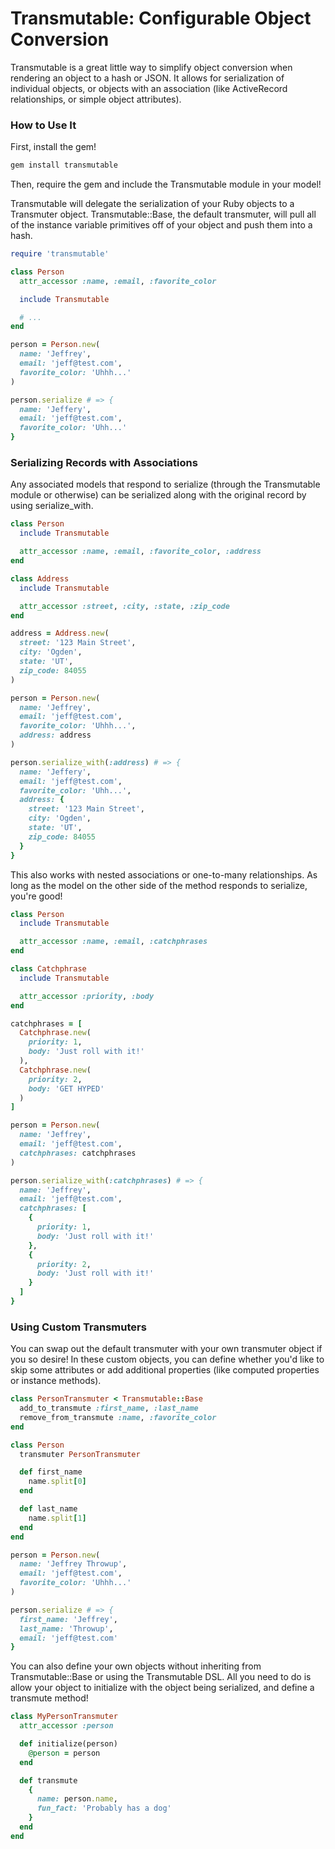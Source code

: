 # Transmutable: Configurable Object Conversion

Transmutable is a great little way to simplify object conversion when rendering an object to a hash or JSON. It allows for serialization of individual objects, or objects with an association (like ActiveRecord relationships, or simple object attributes).

### How to Use It

First, install the gem!

```bash
gem install transmutable
```

Then, require the gem and include the Transmutable module in your model!

Transmutable will delegate the serialization of your Ruby objects to a Transmuter object. Transmutable::Base, the default transmuter, will pull all of the instance variable primitives off of your object and push them into a hash.

```ruby
require 'transmutable'

class Person
  attr_accessor :name, :email, :favorite_color

  include Transmutable

  # ...
end

person = Person.new(
  name: 'Jeffrey', 
  email: 'jeff@test.com', 
  favorite_color: 'Uhhh...'
)

person.serialize # => { 
  name: 'Jeffery', 
  email: 'jeff@test.com', 
  favorite_color: 'Uhh...' 
}
```

### Serializing Records with Associations

Any associated models that respond to serialize (through the Transmutable module or otherwise) can be serialized along with the original record by using serialize_with.

```ruby
class Person
  include Transmutable

  attr_accessor :name, :email, :favorite_color, :address
end

class Address
  include Transmutable

  attr_accessor :street, :city, :state, :zip_code
end

address = Address.new(
  street: '123 Main Street', 
  city: 'Ogden', 
  state: 'UT', 
  zip_code: 84055
)

person = Person.new(
  name: 'Jeffrey', 
  email: 'jeff@test.com', 
  favorite_color: 'Uhhh...', 
  address: address
)

person.serialize_with(:address) # => { 
  name: 'Jeffery', 
  email: 'jeff@test.com', 
  favorite_color: 'Uhh...',
  address: {
    street: '123 Main Street', 
    city: 'Ogden', 
    state: 'UT', 
    zip_code: 84055
  }
}
```

This also works with nested associations or one-to-many relationships. As long as the model on the other side of the method responds to serialize, you're good!

```ruby
class Person
  include Transmutable

  attr_accessor :name, :email, :catchphrases
end

class Catchphrase
  include Transmutable

  attr_accessor :priority, :body
end

catchphrases = [ 
  Catchphrase.new(
    priority: 1, 
    body: 'Just roll with it!'
  ), 
  Catchphrase.new(
    priority: 2, 
    body: 'GET HYPED'
  ) 
]

person = Person.new(
  name: 'Jeffrey', 
  email: 'jeff@test.com', 
  catchphrases: catchphrases
)

person.serialize_with(:catchphrases) # => {
  name: 'Jeffrey',
  email: 'jeff@test.com',
  catchphrases: [
    { 
      priority: 1, 
      body: 'Just roll with it!'
    },
    {
      priority: 2,
      body: 'Just roll with it!'
    }
  ]
}
```

### Using Custom Transmuters

You can swap out the default transmuter with your own transmuter object if you so desire! In these custom objects, you can define whether you'd like to skip some attributes or add additional properties (like computed properties or instance methods).

```ruby
class PersonTransmuter < Transmutable::Base
  add_to_transmute :first_name, :last_name
  remove_from_transmute :name, :favorite_color
end

class Person
  transmuter PersonTransmuter

  def first_name
    name.split[0]
  end

  def last_name
    name.split[1]
  end
end

person = Person.new(
  name: 'Jeffrey Throwup', 
  email: 'jeff@test.com', 
  favorite_color: 'Uhhh...'
)

person.serialize # => { 
  first_name: 'Jeffrey', 
  last_name: 'Throwup', 
  email: 'jeff@test.com' 
}
```

You can also define your own objects without inheriting from Transmutable::Base or using the Transmutable DSL. All you need to do is allow your object to initialize with the object being serialized, and define a transmute method!

```ruby
class MyPersonTransmuter
  attr_accessor :person

  def initialize(person)
    @person = person
  end

  def transmute
    { 
      name: person.name,
      fun_fact: 'Probably has a dog'
    }
  end
end
```